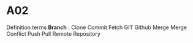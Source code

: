 # A02
Definition terms
**Branch** : 
Clone
Commit
Fetch
GIT
Github
Merge
Merge Conflict
Push
Pull
Remote
Repository
